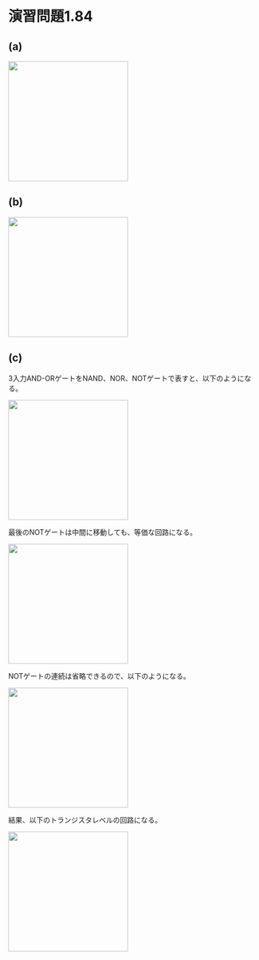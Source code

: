 # 演習問題1.84

## (a)

<img src="https://horie-t.github.io/DigitalDesignAndComputerArchitecture-Ans/images/ex1-84/NAND4.svg" width="240px" />

## (b)

<img src="https://horie-t.github.io/DigitalDesignAndComputerArchitecture-Ans/images/ex1-84/OAI.svg" width="240px" />

## (c)

3入力AND-ORゲートをNAND、NOR、NOTゲートで表すと、以下のようになる。

<img src="https://horie-t.github.io/DigitalDesignAndComputerArchitecture-Ans/images/ex1-84/AO_1.svg" width="240px" />

最後のNOTゲートは中間に移動しても、等価な回路になる。

<img src="https://horie-t.github.io/DigitalDesignAndComputerArchitecture-Ans/images/ex1-84/AO_2.svg" width="240px" />

NOTゲートの連続は省略できるので、以下のようになる。

<img src="https://horie-t.github.io/DigitalDesignAndComputerArchitecture-Ans/images/ex1-84/AO_3.svg" width="240px" />

結果、以下のトランジスタレベルの回路になる。

<img src="https://horie-t.github.io/DigitalDesignAndComputerArchitecture-Ans/images/ex1-84/AO_4.svg" width="240px" />
